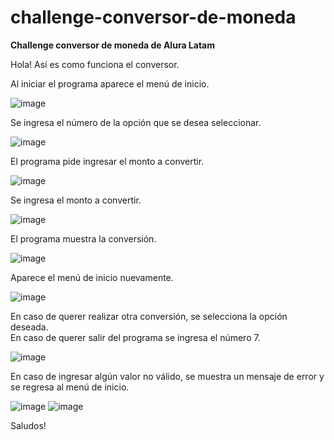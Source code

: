 # challenge-conversor-de-moneda
**Challenge conversor de moneda de Alura Latam**

Hola! Así es como funciona el conversor.

Al iniciar el programa aparece el menú de inicio.

![image](https://github.com/raul-hdz-garcia/challenge-conversor-de-moneda/assets/157054531/b2919391-1392-4795-88f6-f224caf3bd9f)

Se ingresa el número de la opción que se desea seleccionar.

![image](https://github.com/raul-hdz-garcia/challenge-conversor-de-moneda/assets/157054531/5e8cce52-bb44-4d7b-971c-c27be728e88e)

El programa pide ingresar el monto a convertir. 

![image](https://github.com/raul-hdz-garcia/challenge-conversor-de-moneda/assets/157054531/0ac65620-c4ce-4193-b183-7072352b1ebc)

Se ingresa el monto a convertir.

![image](https://github.com/raul-hdz-garcia/challenge-conversor-de-moneda/assets/157054531/ba4c85d7-a882-490e-9681-f594504a4e15)

El programa muestra la conversión.

![image](https://github.com/raul-hdz-garcia/challenge-conversor-de-moneda/assets/157054531/a8f23838-a8e1-4a2a-b1cd-b0d25e01a68f)

Aparece el menú de inicio nuevamente.

![image](https://github.com/raul-hdz-garcia/challenge-conversor-de-moneda/assets/157054531/dcf2adbd-5c05-4f90-b00a-50d777b83089)

En caso de querer realizar otra conversión, se selecciona la opción deseada.<br/>
En caso de querer salir del programa se ingresa el número 7. 

![image](https://github.com/raul-hdz-garcia/challenge-conversor-de-moneda/assets/157054531/15ba2a6d-ef91-43aa-af55-829d7ea4382d)

En caso de ingresar algún valor no válido, se muestra un mensaje de error y se regresa al menú de inicio.

![image](https://github.com/raul-hdz-garcia/challenge-conversor-de-moneda/assets/157054531/b2cc6ce9-98b7-477d-8818-0f5ce01d2684)
![image](https://github.com/raul-hdz-garcia/challenge-conversor-de-moneda/assets/157054531/756a03a2-214a-4d2a-84f6-31c6b6ad756e)

Saludos!
